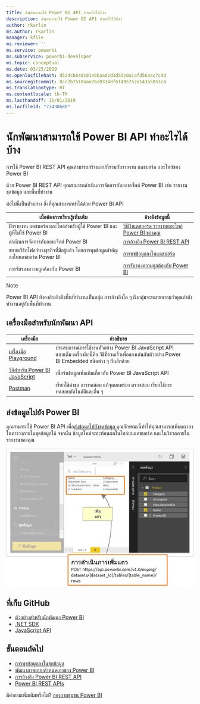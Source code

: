 ```yaml
---
title: ฉันสามารถใช้ Power BI API ทำอะไรได้บ้าง
description: ฉันสามารถใช้ Power BI API ทำอะไรได้บ้าง
author: rkarlin
ms.author: rkarlin
manager: kfile
ms.reviewer: ''
ms.service: powerbi
ms.subservice: powerbi-developer
ms.topic: conceptual
ms.date: 03/25/2019
ms.openlocfilehash: d52dcb640c0140baad2d3d5d20a1afd56aac7c4d
ms.sourcegitcommit: 8cc2b7510aae76c0334df6f495752e143a5851c4
ms.translationtype: HT
ms.contentlocale: th-TH
ms.lasthandoff: 11/01/2019
ms.locfileid: "73430688"
---
```

# <a name="what-can-developers-do-with-the-power-bi-api"></a>นักพัฒนาสามารถใช้ Power BI API ทำอะไรได้บ้าง

การใช้ Power BI REST API คุณสามารถสร้างแอปที่รวมกับรายงาน แดชบอร์ด และไทล์ของ Power BI

ด้วย Power BI REST API คุณสามารถดำเนินการจัดการกับออบเจ็กต์ Power BI เช่น รายงาน ชุดข้อมูล และพื้นที่ทำงาน

ต่อไปนี้เป็นตัวอย่าง สิ่งที่คุณสามารถทำได้ด้วย Power BI API

| **เมื่อต้องการเรียนรู้เพิ่มเติม** | **อ้างอิงข้อมูลนี้** |
|----------------------------------------------------------------------------------|------------------------------------------------------------------------------------|
| ฝังรายงาน แดชบอร์ด และไทล์สำหรับผู้ใช้ Power BI และผู้ที่ไม่ใช้ Power BI | [วิธีฝังแดชบอร์ด รายงานและไทล์ Power BI ของคุณ](embedding-content.md) |
| ดำเนินการจัดการกับออบเจ็กต์ Power BI | [การอ้างอิง Power BI REST API](https://docs.microsoft.com/rest/api/power-bi/) |
| ขยายเวิร์กโฟลว์ทางธุรกิจที่มีอยู่แล้ว โดยการพุชข้อมูลสำคัญลงในแดชบอร์ด Power BI | [การพุชข้อมูลลงในแดชบอร์ด](walkthrough-push-data.md) |
| การรับรองความถูกต้องกับ Power BI | [การรับรองความถูกต้องกับ Power BI](get-azuread-access-token.md) |

> [!NOTE]
> Power BI API ยังคงอ้างอิงถึงพื้นที่ทำงานเป็นกลุ่ม การอ้างอิงใด ๆ ถึงกลุ่มจะหมายความว่าคุณกำลังทำงานอยู่กับพื้นที่ทำงาน

## <a name="api-developer-tools"></a>เครื่องมือสำหรับนักพัฒนา API

| เครื่องมือ | คำอธิบาย |  |  |
|-------------------------|---------------------------------------------------------------------------------------------------------------------------------------------------|---|---|
| [เครื่องมือ Playground](https://microsoft.github.io/PowerBI-JavaScript/demo) | ประสบการณ์การใช้งานตัวอย่าง Power BI JavaScript API แบบเต็ม เครื่องมือนี้คือ วิธีที่รวดเร็วเพื่อลองเล่นกับตัวอย่าง Power BI Embedded ชนิดต่าง ๆ กันอีกด้วย |  |  |
| [วิกิสำหรับ Power BI JavaScript](https://github.com/Microsoft/powerbi-javascript/wiki) | เพื่อรับข้อมูลเพิ่มเติมเกี่ยวกับ Power BI JavaScript API |  |  |
| [Postman](https://www.getpostman.com/) | เรียกใช้คำขอ การทดสอบ แก้จุดบกพร่อง ตรวจสอบ เรียกใช้การทดสอบอัตโนมัติและอื่น ๆ |

## <a name="push-data-into-power-bi"></a>ส่งข้อมูลไปยัง Power BI

คุณสามารถใช้ Power BI API เพื่อ[ส่งข้อมูลไปยังชุดข้อมูล ](walkthrough-push-data.md) คุณลักษณะนี้ทำให้คุณสามารถเพิ่มแถวลงในตารางภายในชุดข้อมูลได้ จากนั้น ข้อมูลใหม่จะสะท้อนผลในไทล์บนแดชบอร์ด และในวิชวลภายในรายงานของคุณ

![ตัวอย่างการส่งข้อมูล](media/what-can-you-do/powerbi-push-data.png)

## <a name="github-repositories"></a>ที่เก็บ GitHub

* [ตัวอย่างสำหรับนักพัฒนา Power BI](https://github.com/Microsoft/PowerBI-Developer-Samples)
* [.NET SDK](https://github.com/Microsoft/PowerBI-CSharp)
* [JavaScript API](https://github.com/Microsoft/PowerBI-JavaScript)

## <a name="next-steps"></a>ขั้นตอนถัดไป

* [การพุชข้อมูลลงในชุดข้อมูล](walkthrough-push-data.md)
* [พัฒนาภาพแบบกำหนดเองของ Power BI](visuals/custom-visual-develop-tutorial.md)
* [การอ้างอิง Power BI REST API](rest-api-reference.md)
* [Power BI REST APIs](https://docs.microsoft.com/rest/api/power-bi/)

มีคำถามเพิ่มเติมหรือไม่? [ลองถามชุมชน Power BI](http://community.powerbi.com/)
